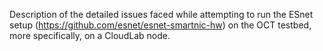 Description of the detailed issues faced while attempting to run the ESnet setup (https://github.com/esnet/esnet-smartnic-hw) on the OCT testbed, more specifically, on a CloudLab node.
